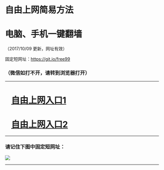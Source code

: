 ﻿# 自由上网简易方法

# 电脑、手机一键翻墙

（2017/10/09 更新，网址有效）

固定短网址：https://git.io/free99

### （微信如打不开，请转到浏览器打开）


***





# &nbsp;&nbsp; <a href="http://ft31044251.fwq-tz-1001.info/fwqtz01.html?t=100900126124 " target="_blank">自由上网入口1</a>
# &nbsp;&nbsp; <a href="http://ft1783211694.fwq-tz-1002.info/fwqtz02.html?t=10090012789 " target="_blank">自由上网入口2</a>
***

### 请记住下图中固定短网址：

<img src="https://s3-us-west-2.amazonaws.com/fwq-1001/yjfq-20170905okok.png" /> 


***

